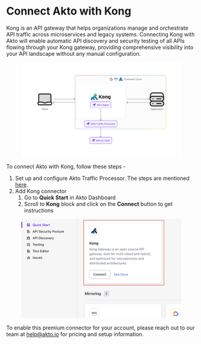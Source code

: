 # Connect Akto with Kong

Kong is an API gateway that helps organizations manage and orchestrate API traffic across microservices and legacy systems. Connecting Kong with Akto will enable automatic API discovery and security testing of all APIs flowing through your Kong gateway, providing comprehensive visibility into your API landscape without any manual configuration.

<figure><img src="../../.gitbook/assets/image (92).png" alt=""><figcaption></figcaption></figure>

To connect Akto with Kong, follow these steps -

1. Set up and configure Akto Traffic Processor. The steps are mentioned [here](https://docs.akto.io/getting-started/traffic-processor/hybrid-saas).
2. Add Kong connector
   1. Go to **Quick Start** in Akto Dashboard
   2. Scroll to **Kong** block and click on the **Connect** button to get instructions

<figure><img src="../../.gitbook/assets/image (43).png" alt=""><figcaption></figcaption></figure>

To enable this premium connector for your account, please reach out to our team at [help@akto.io](mailto:help@akto.io) for pricing and setup information.
